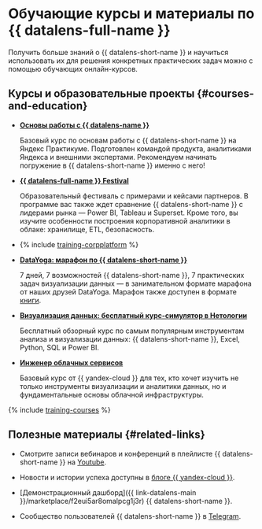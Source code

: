 # Обучающие курсы и материалы по {{ datalens-full-name }}

Получить больше знаний о {{ datalens-short-name }} и научиться использовать их для решения конкретных практических задач можно с помощью обучающих онлайн-курсов.

## Курсы и образовательные проекты {#courses-and-education}


* [**Основы работы с {{ datalens-name }}**](https://yandex.cloud/ru/training/datalens)

   Базовый курс по основам работы с {{ datalens-short-name }} на Яндекс Практикуме. Подготовлен командой продукта, аналитиками Яндекса и внешними экспертами. Рекомендуем начинать погружение в {{ datalens-short-name }} именно с него!


* [**{{ datalens-full-name }} Festival**](https://yandex.cloud/ru/datalens-festival)

   Образовательный фестиваль с примерами и кейсами партнеров. В программе вас также ждет сравнение {{ datalens-short-name }} с лидерами рынка — Power BI, Tableau и Superset. Кроме того, вы изучите особенности построения корпоративной аналитики в облаке: хранилище, ETL, безопасность.


* {% include [training-corpplatform](../_includes/training/training-cdp.md) %}

* [**DataYoga: марафон по {{ datalens-short-name }}**](https://datayoga.ru/datalens)

   7 дней, 7 возможностей {{ datalens-short-name }}, 7 практических задач визуализации данных — в занимательном формате марафона от наших друзей DataYoga. Марафон также доступен в формате [книги](https://datayoga.ru/datalensbook).

* [**Визуализация данных: бесплатный курс-симулятор в Нетологии**](https://netology.ru/programs/osnovy-raboty-s-instrumentami-dlya-analiza-dannyh)

   Бесплатный обзорный курс по самым популярным инструментам анализа и визуализации данных: {{ datalens-short-name }}, Excel, Python, SQL и Power BI.



* [**Инженер облачных сервисов**](https://practicum.yandex.ru/ycloud/)

   Базовый курс от {{ yandex-cloud }} для тех, кто хочет изучить не только инструменты визуализации и аналитики данных, но и фундаментальные основы облачной инфраструктуры.

{% include [training-courses](../_includes/training/training-courses.md) %}


## Полезные материалы {#related-links}



* Смотрите записи вебинаров и конференций в плейлисте {{ datalens-short-name }} на [Youtube](https://www.youtube.com/playlist?list=PL1x4ET76A10b_H4qg7ZjpAcANaLJuZbiz).


* Новости и истории успеха доступны в [блоге {{ yandex-cloud }}](https://yandex.cloud/ru/blog?services=23).

* [Демонстрационный дашборд]({{ link-datalens-main }}/marketplace/f2eui5ar8omalpcg1j3r) {{ datalens-short-name }}.


* Сообщество пользователей {{ datalens-short-name }} в [Telegram](https://t.me/YandexDataLens).

